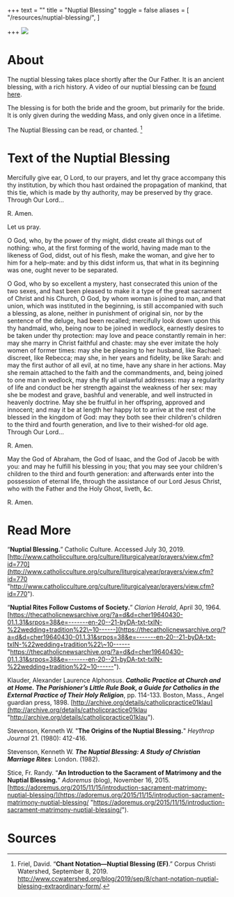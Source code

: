 +++
text = ""
title = "Nuptial Blessing"
toggle = false
aliases = [
    "/resources/nuptial-blessing/",
]

+++
![](/uploads/_MG_0505-min.JPG)

# About

The nuptial blessing takes place shortly after the Our Father. It is an ancient blessing, with a rich history. A video of our nuptial blessing can be [found here](https://www.youtube.com/watch?time_continue=1&v=f8CJjs2s6qg).

The blessing is for both the bride and the groom, but primarily for the bride. It is only given during the wedding Mass, and only given once in a lifetime.

The Nuptial Blessing can be read, or chanted. [^1]

# Text of the Nuptial Blessing

Mercifully give ear, O Lord, to our prayers, and let thy grace accompany this thy institution, by which thou hast ordained the propagation of mankind, that this tie, which is made by thy authority, may be preserved by thy grace. Through Our Lord...

R. Amen.

Let us pray.

O God, who, by the power of thy might, didst create all things out of nothing: who, at the first forming of the world, having made man to the likeness of God, didst, out of his flesh, make the woman, and give her to him for a help-mate: and by this didst inform us, that what in its beginning was one, ought never to be separated. 

O God, who by so excellent a mystery, hast consecrated this union of the two sexes, and hast been pleased to make it a type of the great sacrament of Christ and his Church, O God, by whom woman is joined to man, and that union, which was instituted in the beginning, is still accompanied with such a blessing, as alone, neither in punishment of original sin, nor by the sentence of the deluge, had been recalled; mercifully look down upon this thy handmaid, who, being now to be joined in wedlock, earnestly desires to be taken under thy protection: may love and peace constantly remain in her: may she marry in Christ faithful and chaste: may she ever imitate the holy women of former times: may she be pleasing to her husband, like Rachael: discreet, like Rebecca; may she, in her years and fidelity, be like Sarah: and may the first author of all evil, at no time, have any share in her actions. May she remain attached to the faith and the commandments, and, being joined to one man in wedlock, may she fly all unlawful addresses: may a regularity of life and conduct be her strength against the weakness of her sex: may she be modest and grave, bashful and venerable, and well instructed in heavenly doctrine. May she be fruitful in her offspring, approved and innocent; and may it be at length her happy lot to arrive at the rest of the blessed in the kingdom of God: may they both see their children's children to the third and fourth generation, and live to their wished-for old age. Through Our Lord...

R. Amen.

May the God of Abraham, the God of Isaac, and the God of Jacob be with you: and may he fulfill his blessing in you; that you may see your children's children to the third and fourth generation: and afterwards enter into the possession of eternal life, through the assistance of our Lord Jesus Christ, who with the Father and the Holy Ghost, liveth, &c.

R. Amen.

# Read More

“**Nuptial Blessing.**” Catholic Culture. Accessed July 30, 2019. [http://www.catholicculture.org/culture/liturgicalyear/prayers/view.cfm?id=770](http://www.catholicculture.org/culture/liturgicalyear/prayers/view.cfm?id=770 "http://www.catholicculture.org/culture/liturgicalyear/prayers/view.cfm?id=770").

“**Nuptial Rites Follow Customs of Society.**” _Clarion Herald_, April 30, 1964. [https://thecatholicnewsarchive.org/?a=d&d=cher19640430-01.1.31&srpos=38&e=-------en-20--21-byDA-txt-txIN-%22wedding+tradition%22\~10------](https://thecatholicnewsarchive.org/?a=d&d=cher19640430-01.1.31&srpos=38&e=-------en-20--21-byDA-txt-txIN-%22wedding+tradition%22\~10------ "https://thecatholicnewsarchive.org/?a=d&d=cher19640430-01.1.31&srpos=38&e=-------en-20--21-byDA-txt-txIN-%22wedding+tradition%22~10------").

Klauder, Alexander Laurence Alphonsus. **_Catholic Practice at Church and at Home. The Parishioner’s Little Rule Book, a Guide for Catholics in the External Practice of Their Holy Religion_**, pp. 114-133. Boston, Mass., Angel guardian press, 1898. [http://archive.org/details/catholicpractice01klau](http://archive.org/details/catholicpractice01klau "http://archive.org/details/catholicpractice01klau").

Stevenson, Kenneth W. "**The Origins of the Nuptial Blessing.**" _Heythrop Journal_ 21. (1980): 412-416.

Stevenson, Kenneth W. **_The Nuptial Blessing: A Study of Christian Marriage Rites_**: London. (1982).

Stice, Fr. Randy. “**An Introduction to the Sacrament of Matrimony and the Nuptial Blessing.**” _Adoremus_ (blog), November 16, 2015. [https://adoremus.org/2015/11/15/introduction-sacrament-matrimony-nuptial-blessing/](https://adoremus.org/2015/11/15/introduction-sacrament-matrimony-nuptial-blessing/ "https://adoremus.org/2015/11/15/introduction-sacrament-matrimony-nuptial-blessing/").

# Sources

[^1]: Friel, David. “**Chant Notation—Nuptial Blessing (EF)**.” Corpus Christi Watershed, September 8, 2019. http://www.ccwatershed.org/blog/2019/sep/8/chant-notation-nuptial-blessing-extraordinary-form/.


